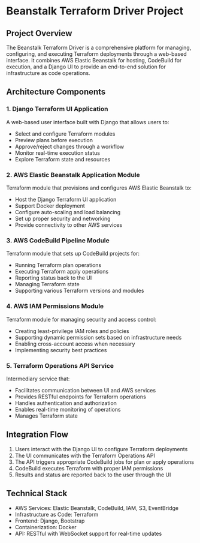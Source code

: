 # Beanstalk Terraform Driver Project

## Project Overview
The Beanstalk Terraform Driver is a comprehensive platform for managing, configuring, and executing Terraform deployments through a web-based interface. It combines AWS Elastic Beanstalk for hosting, CodeBuild for execution, and a Django UI to provide an end-to-end solution for infrastructure as code operations.

## Architecture Components

### 1. Django Terraform UI Application
A web-based user interface built with Django that allows users to:
- Select and configure Terraform modules
- Preview plans before execution
- Approve/reject changes through a workflow
- Monitor real-time execution status
- Explore Terraform state and resources

### 2. AWS Elastic Beanstalk Application Module
Terraform module that provisions and configures AWS Elastic Beanstalk to:
- Host the Django Terraform UI application
- Support Docker deployment
- Configure auto-scaling and load balancing
- Set up proper security and networking
- Provide connectivity to other AWS services

### 3. AWS CodeBuild Pipeline Module
Terraform module that sets up CodeBuild projects for:
- Running Terraform plan operations
- Executing Terraform apply operations
- Reporting status back to the UI
- Managing Terraform state
- Supporting various Terraform versions and modules

### 4. AWS IAM Permissions Module
Terraform module for managing security and access control:
- Creating least-privilege IAM roles and policies
- Supporting dynamic permission sets based on infrastructure needs
- Enabling cross-account access when necessary
- Implementing security best practices

### 5. Terraform Operations API Service
Intermediary service that:
- Facilitates communication between UI and AWS services
- Provides RESTful endpoints for Terraform operations
- Handles authentication and authorization
- Enables real-time monitoring of operations
- Manages Terraform state

## Integration Flow
1. Users interact with the Django UI to configure Terraform deployments
2. The UI communicates with the Terraform Operations API
3. The API triggers appropriate CodeBuild jobs for plan or apply operations
4. CodeBuild executes Terraform with proper IAM permissions
5. Results and status are reported back to the user through the UI

## Technical Stack
- AWS Services: Elastic Beanstalk, CodeBuild, IAM, S3, EventBridge
- Infrastructure as Code: Terraform
- Frontend: Django, Bootstrap
- Containerization: Docker
- API: RESTful with WebSocket support for real-time updates